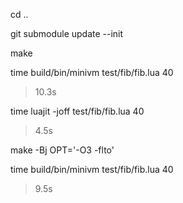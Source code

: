 cd ..

git submodule update --init

make

time build/bin/minivm test/fib/fib.lua 40

> 10.3s

time luajit -joff test/fib/fib.lua 40

> 4.5s

make -Bj OPT='-O3 -flto'

time build/bin/minivm test/fib/fib.lua 40

> 9.5s
